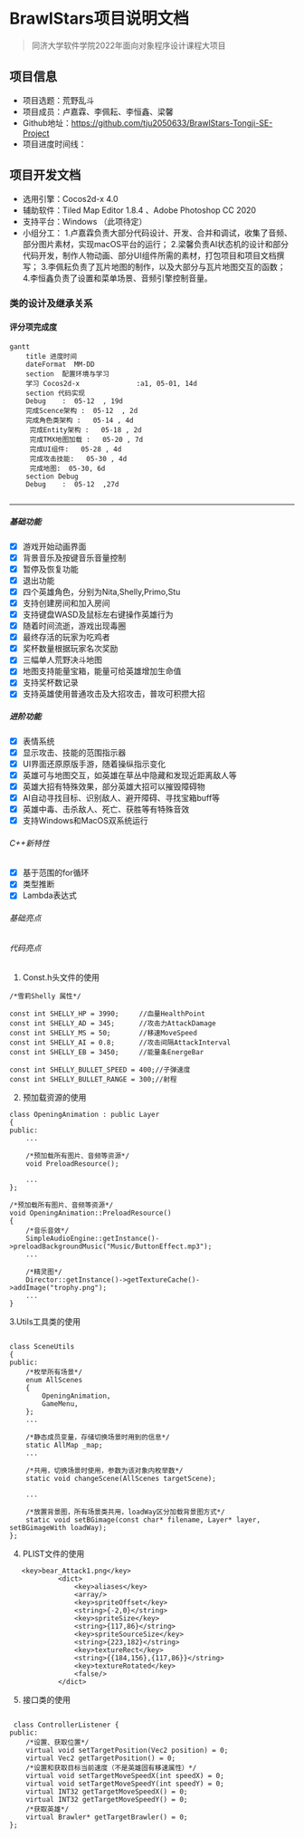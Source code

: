 
# BrawlStars项目说明文档
> 同济大学软件学院2022年面向对象程序设计课程大项目
## 项目信息
- 项目选题：荒野乱斗
- 项目成员：卢嘉霖、李佩耘、李恒鑫、梁馨
- Github地址：https://github.com/tju2050633/BrawlStars-Tongji-SE-Project
- 项目进度时间线：


## 项目开发文档
- 选用引擎：Cocos2d-x 4.0
- 辅助软件：Tiled Map Editor 1.8.4 、Adobe Photoshop CC 2020
- 支持平台：Windows  （此项待定）
- 小组分工：
   1.卢嘉霖负责大部分代码设计、开发、合并和调试，收集了音频、部分图片素材，实现macOS平台的运行；
   2.梁馨负责AI状态机的设计和部分代码开发，制作人物动画、部分UI组件所需的素材，打包项目和项目文档撰写；
   3.李佩耘负责了瓦片地图的制作，以及大部分与瓦片地图交互的函数；
   4.李恒鑫负责了设置和菜单场景、音频引擎控制音量。

### 类的设计及继承关系


#### 评分项完成度

```
gantt
    title 进度时间
    dateFormat  MM-DD
    section  配置环境与学习     
    学习 Cocos2d-x              :a1, 05-01, 14d
    section 代码实现
    Debug    :  05-12  , 19d
    完成Scence架构 :  05-12  , 2d
    完成角色类架构 :   05-14 , 4d
     完成Entity架构 :   05-18 , 2d
     完成TMX地图加载 :   05-20 , 7d
     完成UI组件:   05-28 , 4d
     完成攻击技能:   05-30 , 4d
     完成地图:  05-30, 6d
    section Debug
    Debug    :  05-12  ,27d
 
```


---
##### 基础功能
- [x] 游戏开始动画界面
- [x] 背景音乐及按键音乐音量控制
- [x] 暂停及恢复功能
- [x] 退出功能
- [x] 四个英雄角色，分别为Nita,Shelly,Primo,Stu
- [x] 支持创建房间和加入房间
- [x] 支持键盘WASD及鼠标左右键操作英雄行为
- [x] 随着时间流逝，游戏出现毒圈
- [x] 最终存活的玩家为吃鸡者
- [x] 奖杯数量根据玩家名次奖励
- [x] 三幅单人荒野决斗地图
- [x] 地图支持能量宝箱，能量可给英雄增加生命值
- [x] 支持奖杯数记录
- [x] 支持英雄使用普通攻击及大招攻击，普攻可积攒大招

##### 进阶功能

- [x] 表情系统
- [x] 显示攻击、技能的范围指示器
- [x] UI界面还原原版手游，随着操纵指示变化
- [x] 英雄可与地图交互，如英雄在草丛中隐藏和发现近距离敌人等
- [x] 英雄大招有特殊效果，部分英雄大招可以摧毁障碍物
- [x] AI自动寻找目标、识别敌人、避开障碍、寻找宝箱buff等
- [x] 英雄中毒、击杀敌人、死亡、获胜等有特殊音效
- [x] 支持Windows和MacOS双系统运行

###### C++新特性
- [x] 基于范围的for循环
- [x] 类型推断
- [x] Lambda表达式

###### 基础亮点

###### 代码亮点

1. Const.h头文件的使用

```
/*雪莉Shelly 属性*/

const int SHELLY_HP = 3990;		//血量HealthPoint
const int SHELLY_AD = 345;		//攻击力AttackDamage
const int SHELLY_MS = 50;		//移速MoveSpeed
const int SHELLY_AI = 0.8;		//攻击间隔AttackInterval
const int SHELLY_EB = 3450;		//能量条EnergeBar

const int SHELLY_BULLET_SPEED = 400;//子弹速度
const int SHELLY_BULLET_RANGE = 300;//射程

```

2. 预加载资源的使用

```
class OpeningAnimation : public Layer
{
public:
	...
	
	/*预加载所有图片、音频等资源*/
	void PreloadResource();
	
	...
};

/*预加载所有图片、音频等资源*/
void OpeningAnimation::PreloadResource()
{
	/*音乐音效*/
	SimpleAudioEngine::getInstance()->preloadBackgroundMusic("Music/ButtonEffect.mp3");
	...
	
	/*精灵图*/
	Director::getInstance()->getTextureCache()->addImage("trophy.png");
	...
}

```

3.Utils工具类的使用

```

class SceneUtils
{
public:
	/*枚举所有场景*/
	enum AllScenes
	{
		OpeningAnimation,
		GameMenu,
	};
	...
	
	/*静态成员变量，存储切换场景时用到的信息*/
	static AllMap _map;				
	...

	/*共用，切换场景时使用，参数为该对象内枚举数*/
	static void changeScene(AllScenes targetScene);
	
	...

	/*放置背景图，所有场景类共用，loadWay区分加载背景图方式*/
	static void setBGimage(const char* filename, Layer* layer, setBGimageWith loadWay);
};

```

4. PLIST文件的使用

```
   <key>bear_Attack1.png</key>
            <dict>
                <key>aliases</key>
                <array/>
                <key>spriteOffset</key>
                <string>{-2,0}</string>
                <key>spriteSize</key>
                <string>{117,86}</string>
                <key>spriteSourceSize</key>
                <string>{223,182}</string>
                <key>textureRect</key>
                <string>{{184,156},{117,86}}</string>
                <key>textureRotated</key>
                <false/>
            </dict>
```

5. 接口类的使用

```

 class ControllerListener {
public:
	/*设置、获取位置*/
	virtual void setTargetPosition(Vec2 position) = 0;
	virtual Vec2 getTargetPosition() = 0;
	/*设置和获取目标当前速度（不是英雄固有移速属性）*/
	virtual void setTargetMoveSpeedX(int speedX) = 0;
	virtual void setTargetMoveSpeedY(int speedY) = 0;
	virtual INT32 getTargetMoveSpeedX() = 0;
	virtual INT32 getTargetMoveSpeedY() = 0;
	/*获取英雄*/
	virtual Brawler* getTargetBrawler() = 0;
};

```



